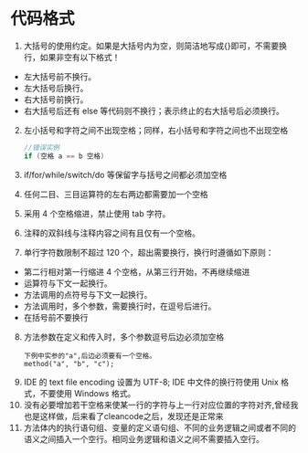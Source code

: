 # 代码格式

1. 大括号的使用约定。如果是大括号内为空，则简洁地写成{}即可，不需要换行，如果非空有以下格式！

  * 左大括号前不换行。
  * 左大括号后换行。
  * 右大括号前换行。
  * 右大括号后还有 else 等代码则不换行；表示终止的右大括号后必须换行。

2. 左小括号和字符之间不出现空格；同样，右小括号和字符之间也不出现空格
    ```java
    //错误实例
    if (空格 a == b 空格)
    ```

3. if/for/while/switch/do 等保留字与括号之间都必须加空格
4. 任何二目、三目运算符的左右两边都需要加一个空格
5. 采用 4 个空格缩进，禁止使用 tab 字符。
6. 注释的双斜线与注释内容之间有且仅有一个空格。
7. 单行字符数限制不超过 120 个，超出需要换行，换行时遵循如下原则：
  * 第二行相对第一行缩进 4 个空格，从第三行开始，不再继续缩进
  * 运算符与下文一起换行。
  * 方法调用的点符号与下文一起换行。
  * 方法调用时，多个参数，需要换行时，在逗号后进行。
  * 在括号前不要换行

8. 方法参数在定义和传入时，多个参数逗号后边必须加空格
    ``` 正确使用案例
    下例中实参的"a",后边必须要有一个空格。
    method("a", "b", "c"); 
    ```
9. IDE 的 text file encoding 设置为 UTF-8; IDE 中文件的换行符使用 Unix 格式，不要使用 Windows 格式。
10. 没有必要增加若干空格来使某一行的字符与上一行对应位置的字符对齐,曾经我也是这样做，后来看了cleancode之后，发现还是正常来
11. 方法体内的执行语句组、变量的定义语句组、不同的业务逻辑之间或者不同的语义之间插入一个空行。相同业务逻辑和语义之间不需要插入空行。